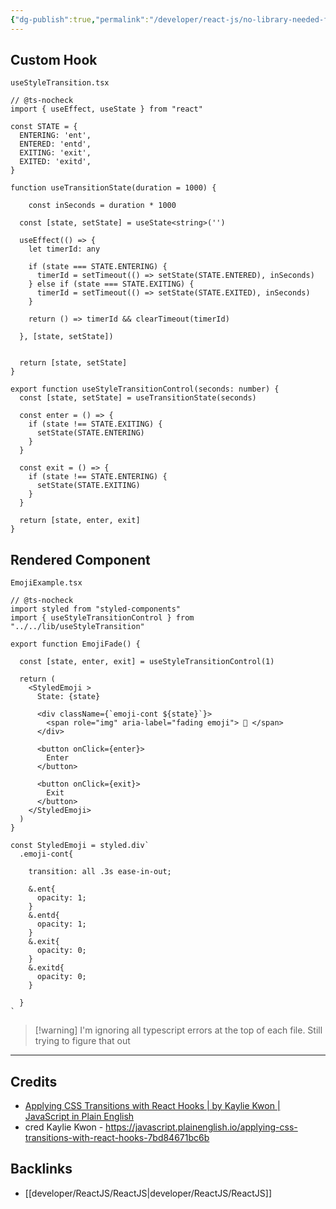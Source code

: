 ```yaml
---
{"dg-publish":true,"permalink":"/developer/react-js/no-library-needed-for-css-transitions/","noteIcon":""}
---
```



## Custom Hook
`useStyleTransition.tsx`
```tsx
// @ts-nocheck
import { useEffect, useState } from "react"

const STATE = {
  ENTERING: 'ent',
  ENTERED: 'entd',
  EXITING: 'exit',
  EXITED: 'exitd',
}

function useTransitionState(duration = 1000) {

	const inSeconds = duration * 1000

  const [state, setState] = useState<string>('')

  useEffect(() => {
    let timerId: any

    if (state === STATE.ENTERING) {
      timerId = setTimeout(() => setState(STATE.ENTERED), inSeconds)
    } else if (state === STATE.EXITING) {
      timerId = setTimeout(() => setState(STATE.EXITED), inSeconds)
    }

    return () => timerId && clearTimeout(timerId)

  }, [state, setState])


  return [state, setState]
}

export function useStyleTransitionControl(seconds: number) {
  const [state, setState] = useTransitionState(seconds)

  const enter = () => {
    if (state !== STATE.EXITING) {
      setState(STATE.ENTERING)
    }
  }

  const exit = () => {
    if (state !== STATE.ENTERING) {
      setState(STATE.EXITING)
    }
  }

  return [state, enter, exit]
}
```

## Rendered Component
`EmojiExample.tsx`
```tsx
// @ts-nocheck
import styled from "styled-components"
import { useStyleTransitionControl } from "../../lib/useStyleTransition"

export function EmojiFade() {

  const [state, enter, exit] = useStyleTransitionControl(1)

  return (
    <StyledEmoji >
      State: {state}

      <div className={`emoji-cont ${state}`}>
        <span role="img" aria-label="fading emoji"> 🐸 </span>
      </div>

      <button onClick={enter}>
        Enter
      </button>

      <button onClick={exit}>
        Exit
      </button>
    </StyledEmoji>
  )
}

const StyledEmoji = styled.div`
  .emoji-cont{

    transition: all .3s ease-in-out;

    &.ent{ 
      opacity: 1;
    }
    &.entd{ 
      opacity: 1;
    }
    &.exit{ 
      opacity: 0;
    }
    &.exitd{ 
      opacity: 0;
    }

  }
`
```
> [!warning] I'm ignoring all typescript errors at the top of each file. Still trying to figure that out

---
## Credits 
- [Applying CSS Transitions with React Hooks | by Kaylie Kwon | JavaScript in Plain English](https://javascript.plainenglish.io/applying-css-transitions-with-react-hooks-7bd84671bc6b)
- cred Kaylie Kwon - https://javascript.plainenglish.io/applying-css-transitions-with-react-hooks-7bd84671bc6b

## Backlinks
- [[developer/ReactJS/ReactJS\|developer/ReactJS/ReactJS]]
